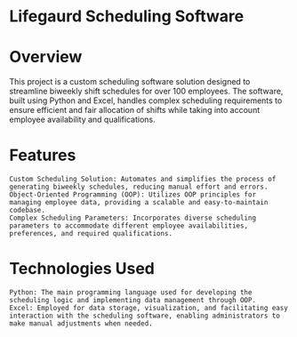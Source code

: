 # Lifegaurd Scheduling Software
# Overview

This project is a custom scheduling software solution designed to streamline biweekly shift schedules for over 100 employees. The software, built using Python and Excel, handles complex scheduling requirements to ensure efficient and fair allocation of shifts while taking into account employee availability and qualifications.

# Features

    Custom Scheduling Solution: Automates and simplifies the process of generating biweekly schedules, reducing manual effort and errors.
    Object-Oriented Programming (OOP): Utilizes OOP principles for managing employee data, providing a scalable and easy-to-maintain codebase.
    Complex Scheduling Parameters: Incorporates diverse scheduling parameters to accommodate different employee availabilities, preferences, and required qualifications.

# Technologies Used

    Python: The main programming language used for developing the scheduling logic and implementing data management through OOP.
    Excel: Employed for data storage, visualization, and facilitating easy interaction with the scheduling software, enabling administrators to make manual adjustments when needed.

